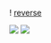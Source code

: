 ! [reverse](https://github.com/CaptainSlider/CaptainSlider/blob/main/6tkm_2r_gulckeqjxzls8ah3g-w%20(1).jpeg?raw=true)

![](https://img.shields.io/badge/Windows-0078D6?style=for-the-badge&logo=windows&logoColor=white) ![](https://img.shields.io/badge/c++-%2300599C.svg?style=for-the-badge&logo=c%2B%2B&logoColor=white)
